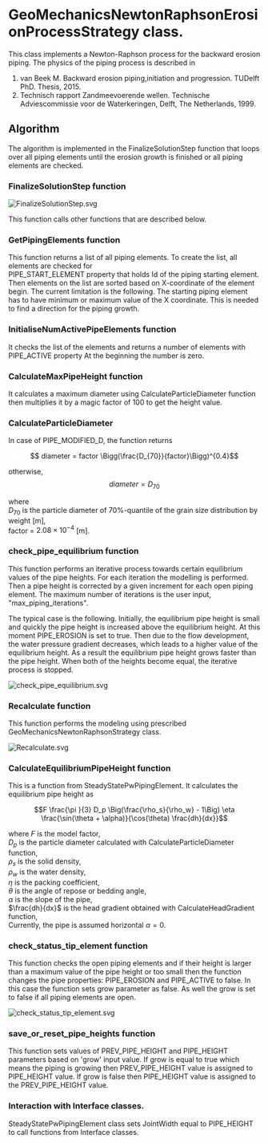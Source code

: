 # GeoMechanicsNewtonRaphsonErosionProcessStrategy class.

This class implements a Newton-Raphson process for the backward erosion piping. The physics of the piping process is
described in

1. van Beek M. Backward erosion piping,initiation and progression. TUDelft PhD. Thesis, 2015.
2. Technisch rapport Zandmeevoerende wellen. Technische Adviescommissie
   voor de Waterkeringen, Delft, The Netherlands, 1999.

## Algorithm

The algorithm is implemented in the FinalizeSolutionStep function that loops over all piping elements until the erosion
growth is finished or all piping elements are checked.

### FinalizeSolutionStep function

![FinalizeSolutionStep.svg](FinalizeSolutionStep.svg)

This function calls other functions that are described below.

### GetPipingElements function

This function returns a list of all piping elements. To create the list, all elements are checked for  
PIPE_START_ELEMENT property that holds Id of the piping starting element.
Then elements on the list are sorted based on X-coordinate of the element begin.
The current limitation is the following. The starting piping element has to have minimum or maximum value of the X
coordinate. This is needed to find a direction for the piping growth.

### InitialiseNumActivePipeElements function

It checks the list of the elements and returns a number of elements with PIPE_ACTIVE property At the beginning the
number is zero.

### CalculateMaxPipeHeight function

It calculates a maximum diameter using CalculateParticleDiameter function then multiplies it by a magic factor of 100 to
get the height value.

### CalculateParticleDiameter

In case of PIPE_MODIFIED_D, the function returns

$$ diameter = factor \Bigg(\frac{D_{70}}{factor}\Bigg)^{0.4}$$

otherwise, $$diameter = D_{70}$$

where \
$D_{70}$ is the particle diameter of 70%-quantile of the grain size distribution by weight [m],\
factor = $2.08\times 10^{-4}$ [m].

### check_pipe_equilibrium function

This function performs an iterative process towards certain equilibrium values of the pipe heights. For each iteration
the modelling is performed. Then a pipe height is corrected by a given increment for each open piping element. The
maximum number of iterations is the user input, "max_piping_iterations".

The typical case is the following. Initially, the equilibrium pipe height is small and quickly the pipe height is
increased above the equilibrium height. At this moment PIPE_EROSION is set to true. Then due to the flow development,
the water pressure gradient decreases, which leads to a higher value of the equilibrium height. As a result the
equilibrium pipe height grows faster than the pipe height. When both of the heights become equal, the iterative process
is stopped.

![check_pipe_equilibrium.svg](check_pipe_equilibrium.svg)

### Recalculate function

This function performs the modeling using prescribed GeoMechanicsNewtonRaphsonStrategy class.

![Recalculate.svg](Recalculate.svg)

### CalculateEquilibriumPipeHeight function

This is a function from SteadyStatePwPipingElement. It calculates the equilibrium pipe height as

$$F \frac{\pi }{3} D_p \Big(\frac{\rho_s}{\rho_w} - 1\Big) \eta
\frac{\sin(\theta + \alpha)}{\cos(\theta)  \frac{dh}{dx}}$$

where $F$ is the model factor,\
$D_p$ is the particle diameter calculated with CalculateParticleDiameter function,\
$\rho_s$ is the solid density,\
$\rho_w$ is the water density,\
$\eta$ is the packing coefficient,\
$\theta$ is the angle of repose or bedding angle,\
$\alpha$ is the slope of the pipe,\
$\frac{dh}{dx}$ is the head gradient obtained with CalculateHeadGradient function,\
Currently, the pipe is assumed horizontal $\alpha = 0$.

### check_status_tip_element function

This function checks the open piping elements and if their height is larger than a maximum value of the pipe height or
too small then the function changes the pipe properties: PIPE_EROSION and PIPE_ACTIVE to false. In this case the
function sets grow parameter as false. As well the grow is set to false if all piping elements are open.

![check_status_tip_element.svg](check_status_tip_element.svg)

### save_or_reset_pipe_heights function

This function sets values of PREV_PIPE_HEIGHT and PIPE_HEIGHT parameters based on 'grow' input value. If grow is equal
to true which means the piping is growing then PREV_PIPE_HEIGHT value is assigned to PIPE_HEIGHT value. If grow is false
then PIPE_HEIGHT value is assigned to the PREV_PIPE_HEIGHT value.

### Interaction with Interface classes.

SteadyStatePwPipingElement class sets JointWidth equal to PIPE_HEIGHT to call functions from Interface classes. 

